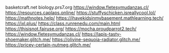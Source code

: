 basketcraft.net
biology.prs7.org
https://window.fletesymudanzas.cl/
https://resources.caplaps.online/
https://stuffyschicken.isreallycool.lol/
https://mathnotes.help/
https://ihavekidsinmybasement.mathlearning.tech/
https://ixl.plus/
https://class.runrenedu.com/main.html
https://thisisnot.fairuse.org/
https://mocha.proudparrot2.tech/
https://window.fletesymudanzas.cl/
https://lapis-tasty-shoemaker.glitch.me/
https://olivine-sequoia-radiator.glitch.me/
https://pricey-certain-nutmeg.glitch.me/
